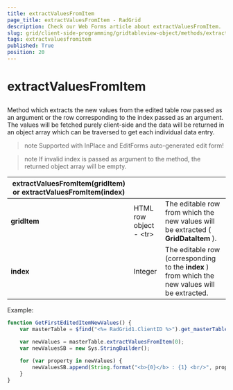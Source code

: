 ```yaml
---
title: extractValuesFromItem
page_title: extractValuesFromItem - RadGrid
description: Check our Web Forms article about extractValuesFromItem.
slug: grid/client-side-programming/gridtableview-object/methods/extractvaluesfromitem
tags: extractvaluesfromitem
published: True
position: 20
---
```


# extractValuesFromItem



## 

Method which extracts the new values from the edited table row passed as an argument or the row corresponding to the index passed as an argument. The values will be fetched purely client-side and the data will be returned in an object array which can be traversed to get each individual data entry.

>note Supported with InPlace and EditForms auto-generated edit form!
>


>note If invalid index is passed as argument to the method, the returned object array will be empty.
>



|  **extractValuesFromItem(gridItem) or extractValuesFromItem(index)**  |  |  |
| ------ | ------ | ------ |
| **gridItem** |HTML row object - &lt;tr&gt;|The editable row from which the new values will be extracted ( **GridDataItem** ).|
| **index** |Integer|The editable row (corresponding to the **index** ) from which the new values will be extracted.|

Example:

````JavaScript
function GetFirstEditedItemNewValues() {
    var masterTable = $find("<%= RadGrid1.ClientID %>").get_masterTableView();

    var newValues = masterTable.extractValuesFromItem(0);
    var newValuesSB = new Sys.StringBuilder();

    for (var property in newValues) {
        newValuesSB.append(String.format("<b>{0}</b> : {1} <br/>", property, newValues[property]));
    }
}
````



